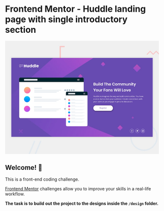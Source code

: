 # Frontend Mentor - Huddle landing page with single introductory section

![Design preview for the Huddle landing page with single introductory section](./design/desktop-preview.jpg)

## Welcome! 👋

This is a front-end coding challenge.

[Frontend Mentor](https://www.frontendmentor.io) challenges allow you to improve your skills in a real-life workflow.

**The task is to build out the project to the designs inside the `/design` folder.**